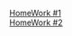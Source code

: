

[HomeWork #1](https://github.com/shumitum/homework/pull/1)  
[HomeWork #2](https://github.com/shumitum/homework/pull/2)
